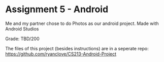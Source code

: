 # Assignment 5 - Android

Me and my partner chose to do Photos as our android project. Made with Android Studios

Grade: TBD/200

The files of this project (besides instructions) are in a seperate repo:
https://github.com/ryanclove/CS213-Android-Project
